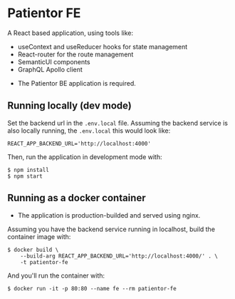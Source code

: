 # Patientor FE
A React based application, using tools like:
- useContext and useReducer hooks for state management 
- React-router for the route management
- SemanticUI components
- GraphQL Apollo client

* The Patientor BE application is required.

## Running locally (dev mode)
Set the backend url in the `.env.local` file. Assuming the backend service is also locally running, the `.env.local` this would look like:
```
REACT_APP_BACKEND_URL='http://localhost:4000'
```
Then, run the application in development mode with:
```console
$ npm install
$ npm start
```

## Running as a docker container
* The application is production-builded and served using nginx.

Assuming you have the backend service running in localhost, build the container image with:
```console
$ docker build \
    --build-arg REACT_APP_BACKEND_URL='http://localhost:4000/' . \
    -t patientor-fe
```
<!-- * REACT_APP_BACKEND_URL='http://host.docker.internal:4000/' -->

And you'll run the container with:
```console
$ docker run -it -p 80:80 --name fe --rm patientor-fe
```

<!-- * --add-host=host.docker.internal:host-gateway \ -->
